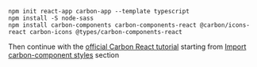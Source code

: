 ```
npm init react-app carbon-app --template typescript
npm install -S node-sass
npm install carbon-components carbon-components-react @carbon/icons-react carbon-icons @types/carbon-components-react
```
Then continue with the [official Carbon React tutorial](https://www.carbondesignsystem.com/developing/react-tutorial/overview/) starting from [Import carbon-component styles](https://www.carbondesignsystem.com/developing/react-tutorial/step-1#import-carbon-component-styles) section
